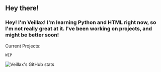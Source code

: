 ## Hey there!
### Hey! I'm Veillax! I'm learning Python and HTML right now, so I'm not really great at it. I've been working on projects, and might be better soon!
Current Projects:
  
    WIP
  
![Veillax's GitHub stats](https://github-readme-stats.vercel.app/api?username=Veillax135&count_private=true&show_icons=true&theme=tokyonight)
